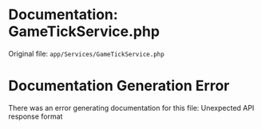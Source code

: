 # Documentation: GameTickService.php

Original file: `app/Services/GameTickService.php`

# Documentation Generation Error

There was an error generating documentation for this file: Unexpected API response format
